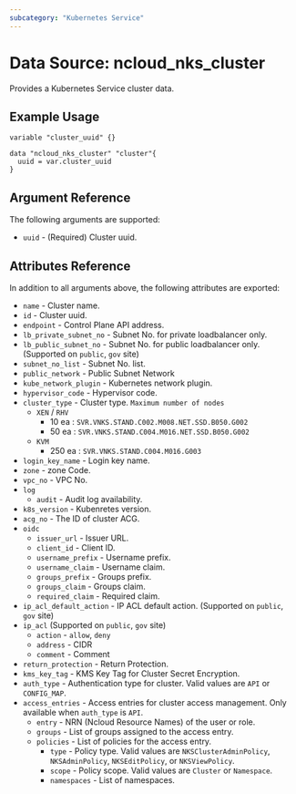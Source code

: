 ```yaml
---
subcategory: "Kubernetes Service"
---
```



# Data Source: ncloud_nks_cluster

Provides a Kubernetes Service cluster data.

## Example Usage

```hcl
variable "cluster_uuid" {}

data "ncloud_nks_cluster" "cluster"{
  uuid = var.cluster_uuid
}

```

## Argument Reference

The following arguments are supported:

* `uuid` - (Required) Cluster uuid.

## Attributes Reference

In addition to all arguments above, the following attributes are exported:

* `name` - Cluster name.
* `id` - Cluster uuid.
* `endpoint` - Control Plane API address.
* `lb_private_subnet_no` - Subnet No. for private loadbalancer only.
* `lb_public_subnet_no` - Subnet No. for public loadbalancer only. (Supported on `public`, `gov` site)
* `subnet_no_list` - Subnet No. list.
* `public_network` - Public Subnet Network
* `kube_network_plugin` - Kubernetes network plugin.
* `hypervisor_code` - Hypervisor code.
* `cluster_type` - Cluster type. `Maximum number of nodes`
  * `XEN` / `RHV`
    * 10 ea : `SVR.VNKS.STAND.C002.M008.NET.SSD.B050.G002`
    * 50 ea : `SVR.VNKS.STAND.C004.M016.NET.SSD.B050.G002`
  * `KVM`
    * 250 ea : `SVR.VNKS.STAND.C004.M016.G003`
* `login_key_name` - Login key name.
* `zone` - zone Code.
* `vpc_no` - VPC No.
* `log` 
  * `audit` - Audit log availability.
* `k8s_version` - Kubenretes version.
* `acg_no` - The ID of cluster ACG.
* `oidc`
  * `issuer_url` - Issuer URL.
  * `client_id` - Client ID.
  * `username_prefix` - Username prefix.
  * `username_claim` - Username claim. 
  * `groups_prefix` - Groups prefix.
  * `groups_claim` - Groups claim. 
  * `required_claim` - Required claim.
* `ip_acl_default_action` - IP ACL default action. (Supported on `public`, `gov` site)
* `ip_acl` (Supported on `public`, `gov` site)
  * `action` - `allow`, `deny`
  * `address` - CIDR
  * `comment` - Comment
* `return_protection` - Return Protection.
* `kms_key_tag` - KMS Key Tag for Cluster Secret Encryption.
* `auth_type` - Authentication type for cluster. Valid values are `API` or `CONFIG_MAP`.
* `access_entries` - Access entries for cluster access management. Only available when `auth_type` is `API`.
  * `entry` - NRN (Ncloud Resource Names) of the user or role.
  * `groups` - List of groups assigned to the access entry.
  * `policies` - List of policies for the access entry.
    * `type` - Policy type. Valid values are `NKSClusterAdminPolicy`, `NKSAdminPolicy`, `NKSEditPolicy`, or `NKSViewPolicy`.
    * `scope` - Policy scope. Valid values are `Cluster` or `Namespace`.
    * `namespaces` - List of namespaces.